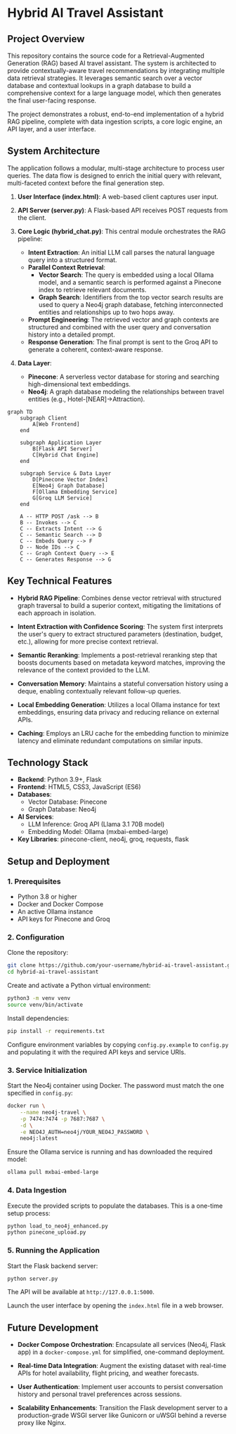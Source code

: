 # Hybrid AI Travel Assistant

## Project Overview

This repository contains the source code for a Retrieval-Augmented Generation (RAG) based AI travel assistant. The system is architected to provide contextually-aware travel recommendations by integrating multiple data retrieval strategies. It leverages semantic search over a vector database and contextual lookups in a graph database to build a comprehensive context for a large language model, which then generates the final user-facing response.

The project demonstrates a robust, end-to-end implementation of a hybrid RAG pipeline, complete with data ingestion scripts, a core logic engine, an API layer, and a user interface.

## System Architecture

The application follows a modular, multi-stage architecture to process user queries. The data flow is designed to enrich the initial query with relevant, multi-faceted context before the final generation step.

1. **User Interface (index.html)**: A web-based client captures user input.

2. **API Server (server.py)**: A Flask-based API receives POST requests from the client.

3. **Core Logic (hybrid_chat.py)**: This central module orchestrates the RAG pipeline:
   - **Intent Extraction**: An initial LLM call parses the natural language query into a structured format.
   - **Parallel Context Retrieval**:
     - **Vector Search**: The query is embedded using a local Ollama model, and a semantic search is performed against a Pinecone index to retrieve relevant documents.
     - **Graph Search**: Identifiers from the top vector search results are used to query a Neo4j graph database, fetching interconnected entities and relationships up to two hops away.
   - **Prompt Engineering**: The retrieved vector and graph contexts are structured and combined with the user query and conversation history into a detailed prompt.
   - **Response Generation**: The final prompt is sent to the Groq API to generate a coherent, context-aware response.

4. **Data Layer**:
   - **Pinecone**: A serverless vector database for storing and searching high-dimensional text embeddings.
   - **Neo4j**: A graph database modeling the relationships between travel entities (e.g., Hotel-[NEAR]->Attraction).

```mermaid
graph TD
    subgraph Client
        A[Web Frontend]
    end

    subgraph Application Layer
        B[Flask API Server]
        C[Hybrid Chat Engine]
    end

    subgraph Service & Data Layer
        D[Pinecone Vector Index]
        E[Neo4j Graph Database]
        F[Ollama Embedding Service]
        G[Groq LLM Service]
    end

    A -- HTTP POST /ask --> B
    B -- Invokes --> C
    C -- Extracts Intent --> G
    C -- Semantic Search --> D
    C -- Embeds Query --> F
    D -- Node IDs --> C
    C -- Graph Context Query --> E
    C -- Generates Response --> G
```

## Key Technical Features

- **Hybrid RAG Pipeline**: Combines dense vector retrieval with structured graph traversal to build a superior context, mitigating the limitations of each approach in isolation.

- **Intent Extraction with Confidence Scoring**: The system first interprets the user's query to extract structured parameters (destination, budget, etc.), allowing for more precise context retrieval.

- **Semantic Reranking**: Implements a post-retrieval reranking step that boosts documents based on metadata keyword matches, improving the relevance of the context provided to the LLM.

- **Conversation Memory**: Maintains a stateful conversation history using a deque, enabling contextually relevant follow-up queries.

- **Local Embedding Generation**: Utilizes a local Ollama instance for text embeddings, ensuring data privacy and reducing reliance on external APIs.

- **Caching**: Employs an LRU cache for the embedding function to minimize latency and eliminate redundant computations on similar inputs.

## Technology Stack

- **Backend**: Python 3.9+, Flask
- **Frontend**: HTML5, CSS3, JavaScript (ES6)
- **Databases**:
  - Vector Database: Pinecone
  - Graph Database: Neo4j
- **AI Services**:
  - LLM Inference: Groq API (Llama 3.1 70B model)
  - Embedding Model: Ollama (mxbai-embed-large)
- **Key Libraries**: pinecone-client, neo4j, groq, requests, flask

## Setup and Deployment

### 1. Prerequisites

- Python 3.8 or higher
- Docker and Docker Compose
- An active Ollama instance
- API keys for Pinecone and Groq

### 2. Configuration

Clone the repository:

```bash
git clone https://github.com/your-username/hybrid-ai-travel-assistant.git
cd hybrid-ai-travel-assistant
```

Create and activate a Python virtual environment:

```bash
python3 -m venv venv
source venv/bin/activate
```

Install dependencies:

```bash
pip install -r requirements.txt
```

Configure environment variables by copying `config.py.example` to `config.py` and populating it with the required API keys and service URIs.

### 3. Service Initialization

Start the Neo4j container using Docker. The password must match the one specified in `config.py`:

```bash
docker run \
    --name neo4j-travel \
    -p 7474:7474 -p 7687:7687 \
    -d \
    -e NEO4J_AUTH=neo4j/YOUR_NEO4J_PASSWORD \
    neo4j:latest
```

Ensure the Ollama service is running and has downloaded the required model:

```bash
ollama pull mxbai-embed-large
```

### 4. Data Ingestion

Execute the provided scripts to populate the databases. This is a one-time setup process:

```bash
python load_to_neo4j_enhanced.py
python pinecone_upload.py
```

### 5. Running the Application

Start the Flask backend server:

```bash
python server.py
```

The API will be available at `http://127.0.0.1:5000`.

Launch the user interface by opening the `index.html` file in a web browser.

## Future Development

- **Docker Compose Orchestration**: Encapsulate all services (Neo4j, Flask app) in a `docker-compose.yml` for simplified, one-command deployment.

- **Real-time Data Integration**: Augment the existing dataset with real-time APIs for hotel availability, flight pricing, and weather forecasts.

- **User Authentication**: Implement user accounts to persist conversation history and personal travel preferences across sessions.

- **Scalability Enhancements**: Transition the Flask development server to a production-grade WSGI server like Gunicorn or uWSGI behind a reverse proxy like Nginx.
